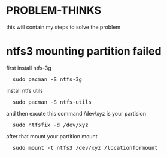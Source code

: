 # PROBLEM-THINKS
this wiil contain my steps to solve the problem

# ntfs3 mounting partition failed
first install ntfs-3g 
<pre>
  sudo pacman -S ntfs-3g
</pre>
install ntfs utils
<pre>
  sudo pacman -S ntfs-utils
</pre>

and then excute this command
/dev/xyz is your partision
<pre>
  sudo ntfsfix -d /dev/xyz
</pre>

after that mount your partition 
mount
<pre>
  sudo mount -t ntfs3 /dev/xyz /locationformount

</pre>
